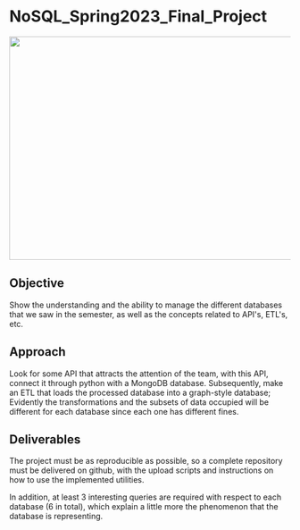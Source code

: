 # NoSQL_Spring2023_Final_Project

<p align="center">
  <img width="600" height="400" src="https://lh5.googleusercontent.com/xpZ0uNADaHiN-ik-tBrPoZOo5ZDjGu1smmrN_4ZTSsKOJsSO-RTQJ8WmzO5cMbz9ofGb8n00PuOUxBUY534mRYlOV2JiIK2ig1JpUi76w5e0zviP4at-QxBD2EEALZc8EaI893T33hudidcqXg9f6g">
</p>

## Objective

Show the understanding and the ability to manage the different databases that we saw in the semester, as well as the concepts related to API's, ETL's, etc.

## Approach

Look for some API that attracts the attention of the team, with this API, connect it through python with a MongoDB database. Subsequently, make an ETL that loads the processed database into a graph-style database; Evidently the transformations and the subsets of data occupied will be different for each database since each one has different fines.

## Deliverables

The project must be as reproducible as possible, so a complete repository must be delivered on github, with the upload scripts and instructions on how to use the implemented utilities.

In addition, at least 3 interesting queries are required with respect to each database (6 in total), which explain a little more the phenomenon that the database is representing.
